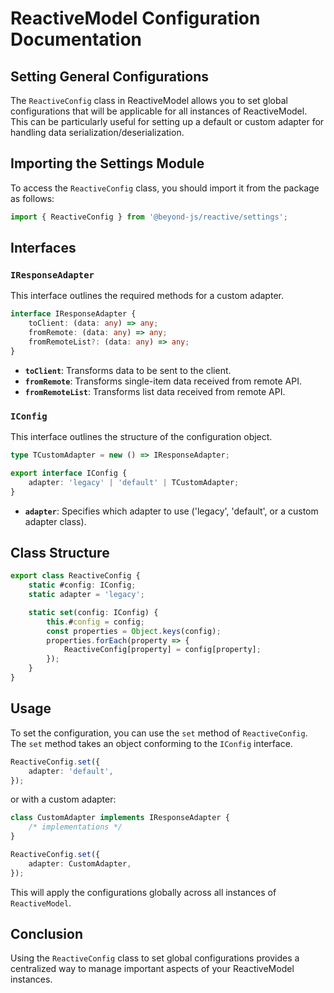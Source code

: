 # ReactiveModel Configuration Documentation

## Setting General Configurations

The `ReactiveConfig` class in ReactiveModel allows you to set global configurations that will be applicable for all
instances of ReactiveModel. This can be particularly useful for setting up a default or custom adapter for handling data
serialization/deserialization.

## Importing the Settings Module

To access the `ReactiveConfig` class, you should import it from the package as follows:

```typescript
import { ReactiveConfig } from '@beyond-js/reactive/settings';
```

## Interfaces

### `IResponseAdapter`

This interface outlines the required methods for a custom adapter.

```typescript
interface IResponseAdapter {
	toClient: (data: any) => any;
	fromRemote: (data: any) => any;
	fromRemoteList?: (data: any) => any;
}
```

-   **`toClient`**: Transforms data to be sent to the client.
-   **`fromRemote`**: Transforms single-item data received from remote API.
-   **`fromRemoteList`**: Transforms list data received from remote API.

### `IConfig`

This interface outlines the structure of the configuration object.

```typescript
type TCustomAdapter = new () => IResponseAdapter;

export interface IConfig {
	adapter: 'legacy' | 'default' | TCustomAdapter;
}
```

-   **`adapter`**: Specifies which adapter to use ('legacy', 'default', or a custom adapter class).

## Class Structure

```typescript
export class ReactiveConfig {
	static #config: IConfig;
	static adapter = 'legacy';

	static set(config: IConfig) {
		this.#config = config;
		const properties = Object.keys(config);
		properties.forEach(property => {
			ReactiveConfig[property] = config[property];
		});
	}
}
```

## Usage

To set the configuration, you can use the `set` method of `ReactiveConfig`. The `set` method takes an object conforming
to the `IConfig` interface.

```typescript
ReactiveConfig.set({
	adapter: 'default',
});
```

or with a custom adapter:

```typescript
class CustomAdapter implements IResponseAdapter {
	/* implementations */
}

ReactiveConfig.set({
	adapter: CustomAdapter,
});
```

This will apply the configurations globally across all instances of `ReactiveModel`.

## Conclusion

Using the `ReactiveConfig` class to set global configurations provides a centralized way to manage important aspects of
your ReactiveModel instances.
